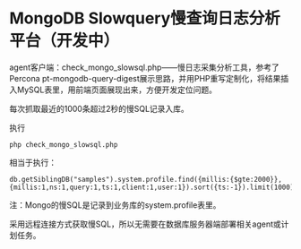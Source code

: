 # MongoDB Slowquery慢查询日志分析平台（开发中）

agent客户端：check_mongo_slowsql.php——慢日志采集分析工具，参考了Percona pt-mongodb-query-digest展示思路，并用PHP重写定制化，将结果插入MySQL表里，用前端页面展现出来，方便开发定位问题。

每次抓取最近的1000条超过2秒的慢SQL记录入库。

执行

    php check_mongo_slowsql.php 

相当于执行：

    db.getSiblingDB("samples").system.profile.find({millis:{$gte:2000}},    
    {millis:1,ns:1,query:1,ts:1,client:1,user:1}).sort({ts:-1}).limit(1000)

注：Mongo的慢SQL是记录到业务库的system.profile表里。

采用远程连接方式获取慢SQL，所以无需要在数据库服务器端部署相关agent或计划任务。
